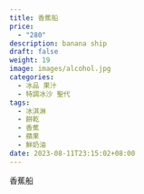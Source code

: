 ```yaml
---
title: 香蕉船
price:
  - "280"
description: banana ship
draft: false
weight: 19
image: images/alcohol.jpg
categories:
  - 冰品 果汁
  - 特調冰沙 聖代
tags:
  - 冰淇淋
  - 餅乾
  - 香蕉
  - 蘋果
  - 鮮奶油
date: 2023-08-11T23:15:02+08:00
---
```


 香蕉船
